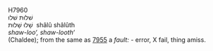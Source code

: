 <body>
  <p>H7960<br>  שׁלוּת    שׁלוּ  <br> שָׁלוּ  שָׁלוּת  ‎  shâlû  shâlûth  <br><i>shaw-loo‘,</i> <i>shaw-looth‘ </i><br>(Chaldee); from the same as <a href="h7955.htm">7955</a>  a <i>fault: - </i>error, X fail, thing amiss.<br></p>
 </body>
